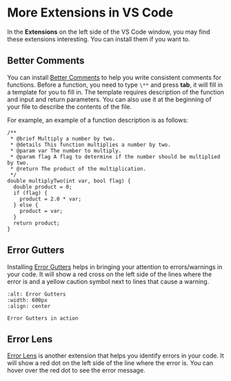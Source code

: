 # More Extensions in VS Code
In the **Extensions** on the left side of the VS Code window, you may find these extensions interesting. You can install them if you want to.

## Better Comments

You can install [Better Comments](https://marketplace.visualstudio.com/items?itemName=aaron-bond.better-comments) to help you write consistent comments for functions. Before a function, you need to type `\**` and press **tab**, it will fill in a template for you to fill in. The template requires description of the function and input and return parameters. You can also use it at the beginning of your file to describe the contents of the file.

For example, an example of a function description is as follows:

```{code-block} c
/**
 * @brief Multiply a number by two.
 * @details This function multiplies a number by two.
 * @param var The number to multiply.
 * @param flag A flag to determine if the number should be multiplied by two.
 * @return The product of the multiplication.
 */
double multiplyTwo(int var, bool flag) {
  double product = 0;
  if (flag) {
    product = 2.0 * var;
  } else {
    product = var;
  }
  return product;
}
```

## Error Gutters

Installing [Error Gutters](https://marketplace.visualstudio.com/items?itemName=IgorSbitnev.error-gutters) helps in bringing your attention to errors/warnings in your code. It will show a red cross on the left side of the lines where the error is and a yellow caution symbol next to lines that cause a warning.

```{figure} ./images/error-gutters.png
:alt: Error Gutters
:width: 600px
:align: center

Error Gutters in action
```

## Error Lens

[Error Lens](https://marketplace.visualstudio.com/items?itemName=usernamehw.errorlens) is another extension that helps you identify errors in your code. It will show a red dot on the left side of the line where the error is. You can hover over the red dot to see the error message.

